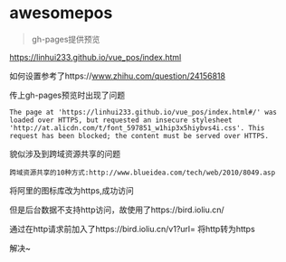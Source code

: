 # awesomepos

> gh-pages提供预览

https://linhui233.github.io/vue_pos/index.html

如何设置参考了https://www.zhihu.com/question/24156818

传上gh-pages预览时出现了问题 
```
The page at 'https://linhui233.github.io/vue_pos/index.html#/' was loaded over HTTPS, but requested an insecure stylesheet 'http://at.alicdn.com/t/font_597851_w1hip3x5hiybvs4i.css'. This request has been blocked; the content must be served over HTTPS.

```
貌似涉及到跨域资源共享的问题
```
跨域资源共享的10种方式:http://www.blueidea.com/tech/web/2010/8049.asp
```

将阿里的图标库改为https,成功访问


但是后台数据不支持http访问，故使用了https://bird.ioliu.cn/ 

通过在http请求前加入了https://bird.ioliu.cn/v1?url= 将http转为https

解决~
